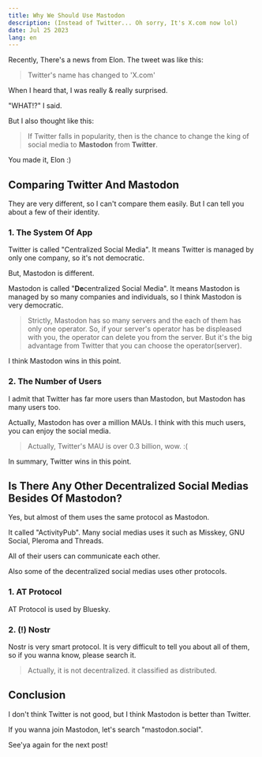 ```yaml
---
title: Why We Should Use Mastodon
description: (Instead of Twitter... Oh sorry, It's X.com now lol)
date: Jul 25 2023
lang: en
---
```


Recently, There's a news from Elon.
The tweet was like this:

> Twitter's name has changed to 'X.com'

When I heard that, I was really & really surprised.

"WHAT!?" I said.

But I also thought like this:

> If Twitter falls in popularity, then is the chance to change the king of social media to **Mastodon** from **Twitter**.

You made it, Elon :)

## Comparing Twitter And Mastodon

They are very different, so I can't compare them easily.
But I can tell you about a few of their identity.

### 1. The System Of App

Twitter is called "Centralized Social Media".
It means Twitter is managed by only one company, so it's not democratic.

But, Mastodon is different.

Mastodon is called "**De**centralized Social Media".
It means Mastodon is managed by so many companies and individuals, so I think Mastodon is very democratic.

> Strictly, Mastodon has so many servers and the each of them has only one operator.
> So, if your server's operator has be displeased with you, the operator can delete you from the server.
> But it's the big advantage from Twitter that you can choose the operator(server).

I think Mastodon wins in this point.

### 2. The Number of Users

I admit that Twitter has far more users than Mastodon, but Mastodon has many users too.

Actually, Mastodon has over a million MAUs.
I think with this much users, you can enjoy the social media.

> Actually, Twitter's MAU is over 0.3 billion, wow. :(

In summary, Twitter wins in this point.

## Is There Any Other Decentralized Social Medias Besides Of Mastodon?

Yes, but almost of them uses the same protocol as Mastodon.

It called "ActivityPub".
Many social medias uses it such as Misskey, GNU Social, Pleroma and Threads.

All of their users can communicate each other.

Also some of the decentralized social medias uses other protocols.

### 1. AT Protocol

AT Protocol is used by Bluesky.

### 2. (!) Nostr

Nostr is very smart protocol.
It is very difficult to tell you about all of them, so if you wanna know, please search it.

> Actually, it is not decentralized. it classified as distributed.

## Conclusion

I don't think Twitter is not good, but I think Mastodon is better than Twitter.

If you wanna join Mastodon, let's search "mastodon.social".

See'ya again for the next post!
